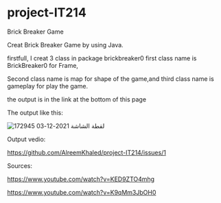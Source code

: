 # project-IT214
Brick Breaker Game

Creat Brick Breaker Game by using Java.

firstfull, I creat 3 class in package brickbreaker0 first class name is BrickBreaker0 for Frame, 

Second class name is map for shape of the game,and third class name is gameplay for play the game.

the output is in the link at the bottom of this page

The output like this:



![لقطة الشاشة 2021-12-03 172945](https://user-images.githubusercontent.com/95414448/144619296-3c691cf7-f02d-492a-8cd7-4610b2b5c358.png)














Output vedio:


https://github.com/AlreemKhaled/project-IT214/issues/1




Sources:


https://www.youtube.com/watch?v=KED9ZTO4mhg


https://www.youtube.com/watch?v=K9qMm3JbOH0
